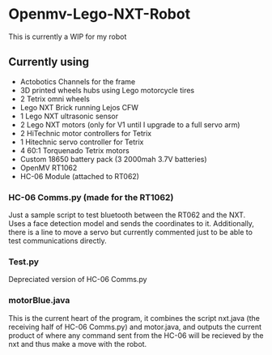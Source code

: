 # Openmv-Lego-NXT-Robot

This is currently a WIP for my robot  

## Currently using
- Actobotics Channels for the frame
- 3D printed wheels hubs using Lego motorcycle tires
- 2 Tetrix omni wheels
- Lego NXT Brick running Lejos CFW
- 1 Lego NXT ultrasonic sensor
- 2 Lego NXT motors (only for V1 until I upgrade to a full servo arm)
- 2 HiTechnic motor controllers for Tetrix
- 1 Hitechnic servo controller for Tetrix
- 4 60:1 Torquenado Tetrix motors
- Custom 18650 battery pack (3 2000mah 3.7V batteries)
- OpenMV RT1062
- HC-06 Module (attached to RT062)

### HC-06 Comms.py (made for the RT1062)
Just a sample script to test bluetooth between the RT062 and the NXT. Uses a face detection model and sends the coordinates to it. Additionally, there is a line to move a servo but currently commented just to be able to test communications directly. 

### Test.py
Depreciated version of HC-06 Comms.py

### motorBlue.java
This is the current heart of the program, it combines the script nxt.java (the receiving half of HC-06 Comms.py) and motor.java, and outputs the current  product of where any command sent from the HC-06 will be recieved by the nxt and thus make a move with the robot. 
